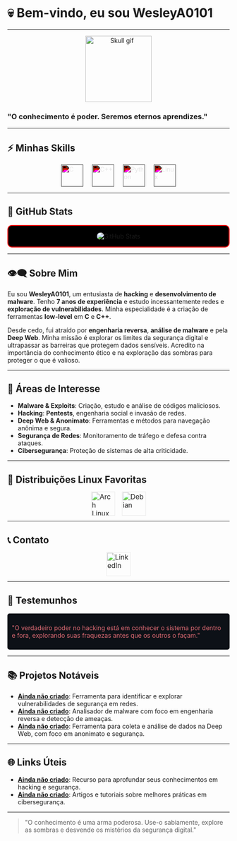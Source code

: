 # 💀 Bem-vindo, eu sou WesleyA0101 

---

<div align="center">
  <img src="https://media.giphy.com/media/3og0ILLVvPp8d64Jd6/giphy.gif" width="150" height="150" alt="Skull gif"/>
</div>

### "O conhecimento é poder. Seremos eternos aprendizes."

---

## ⚡ Minhas Skills

<div style="display: flex; gap: 20px; justify-content: center;">
  <a href="https://embarcados.com.br/linguagem-c-guia-completo/" target="_blank">
    <img src="https://cdn.jsdelivr.net/gh/devicons/devicon/icons/c/c-original.svg" title="C" alt="C" width="50" height="50" style="filter: invert(100%) sepia(0%) saturate(1000%) hue-rotate(0deg) brightness(100%) contrast(100%); transform: rotate(360deg); transition: transform 2s ease-in-out;"/>
  </a>
  <a href="https://www.ime.usp.br/~slago/slago-C++.pdf" target="_blank">
    <img src="https://cdn.jsdelivr.net/gh/devicons/devicon/icons/cplusplus/cplusplus-original.svg" title="C++" alt="C++" width="50" height="50" style="filter: invert(100%) sepia(0%) saturate(1000%) hue-rotate(0deg) brightness(100%) contrast(100%); transform: rotate(360deg); transition: transform 2s ease-in-out;"/>
  </a>
  <a href="https://www.python.org/" target="_blank">
    <img src="https://cdn.jsdelivr.net/gh/devicons/devicon/icons/python/python-original.svg" title="Python" alt="Python" width="50" height="50" style="filter: invert(100%) sepia(0%) saturate(1000%) hue-rotate(0deg) brightness(100%) contrast(100%); transform: rotate(360deg); transition: transform 2s ease-in-out;"/>
  </a>
  <a href="https://www.linux.org/" target="_blank">
    <img src="https://cdn.jsdelivr.net/gh/devicons/devicon/icons/linux/linux-original.svg" title="Linux" alt="Linux" width="50" height="50" style="filter: invert(100%) sepia(0%) saturate(1000%) hue-rotate(0deg) brightness(100%) contrast(100%); transform: rotate(360deg); transition: transform 2s ease-in-out;"/>
  </a>
</div>

---

## 🧠 GitHub Stats

<div style="display: flex; justify-content: center; background: #000000; padding: 15px; border-radius: 10px; border: 2px solid #FF0000;">
  <img src="https://github-readme-stats.vercel.app/api?username=WesleyA0101&show_icons=true&bg_color=000000&icon_color=FF0000&title_color=FF0000&text_color=FFFFFF&hide_border=true&include_all_commits=true&count_private=true" alt="GitHub Stats" style="border-radius: 10px;"/>
</div>

---

## 👁‍🗨 Sobre Mim

Eu sou **WesleyA0101**, um entusiasta de **hacking** e **desenvolvimento de malware**. Tenho **7 anos de experiência** e estudo incessantemente redes e **exploração de vulnerabilidades**. Minha especialidade é a criação de ferramentas **low-level** em **C** e **C++**.

Desde cedo, fui atraído por **engenharia reversa**, **análise de malware** e pela **Deep Web**. Minha missão é explorar os limites da segurança digital e ultrapassar as barreiras que protegem dados sensíveis. Acredito na importância do conhecimento ético e na exploração das sombras para proteger o que é valioso.

---

## 🌌 Áreas de Interesse

- **Malware & Exploits**: Criação, estudo e análise de códigos maliciosos.
- **Hacking**: **Pentests**, engenharia social e invasão de redes.
- **Deep Web & Anonimato**: Ferramentas e métodos para navegação anônima e segura.
- **Segurança de Redes**: Monitoramento de tráfego e defesa contra ataques.
- **Cibersegurança**: Proteção de sistemas de alta criticidade.

---

## 🐧 Distribuições Linux Favoritas

<div style="display: flex; gap: 20px; justify-content: center;">
  <a href="https://archlinux.org" target="_blank">
    <img src="https://cdn.jsdelivr.net/gh/devicons/devicon/icons/archlinux/archlinux-original.svg" title="Arch Linux" alt="Arch Linux" width="50" height="50" style="filter: brightness(1.2); transform: scale(1.1); transition: transform 0.5s ease-in-out;"/>
  </a>
  <a href="https://debian.org" target="_blank">
    <img src="https://cdn.jsdelivr.net/gh/devicons/devicon/icons/debian/debian-original.svg" title="Debian" alt="Debian" width="50" height="50" style="filter: brightness(1.2); transform: scale(1.1); transition: transform 0.5s ease-in-out;"/>
  </a>
</div>

---

## 📞 Contato

<div style="display: flex; gap: 20px; justify-content: center;">
  <a href="https://www.linkedin.com/in/wesley-alexsander-0329a2327" target="_blank">
    <img src="https://cdn.jsdelivr.net/gh/devicons/devicon/icons/linkedin/linkedin-original.svg" title="LinkedIn" alt="LinkedIn" width="50" height="50" style="filter: brightness(1.2); transform: scale(1.1); transition: transform 0.5s ease-in-out;"/>
  </a>
</div>

---

## 💬 Testemunhos

<div style="background: #0d1117; color: #e06c75; padding: 10px; border-radius: 5px; margin: 10px 0;">
  <p>"O verdadeiro poder no hacking está em conhecer o sistema por dentro e fora, explorando suas fraquezas antes que os outros o façam."</p>
</div>

---

## 📚 Projetos Notáveis

- **[Ainda não criado](https://github.com/WesleyA0101/explorador-vulnerabilidades)**: Ferramenta para identificar e explorar vulnerabilidades de segurança em redes.
- **[Ainda não criado](https://github.com/WesleyA0101/malware-analyser)**: Analisador de malware com foco em engenharia reversa e detecção de ameaças.
- **[Ainda não criado](https://github.com/WesleyA0101/deep-web-scraper)**: Ferramenta para coleta e análise de dados na Deep Web, com foco em anonimato e segurança.

---

## 🌐 Links Úteis

- **[Ainda não criado](https://example.com)**: Recurso para aprofundar seus conhecimentos em hacking e segurança.
- **[Ainda não criado](https://example.com)**: Artigos e tutoriais sobre melhores práticas em cibersegurança.

---

> "O conhecimento é uma arma poderosa. Use-o sabiamente, explore as sombras e desvende os mistérios da segurança digital."


